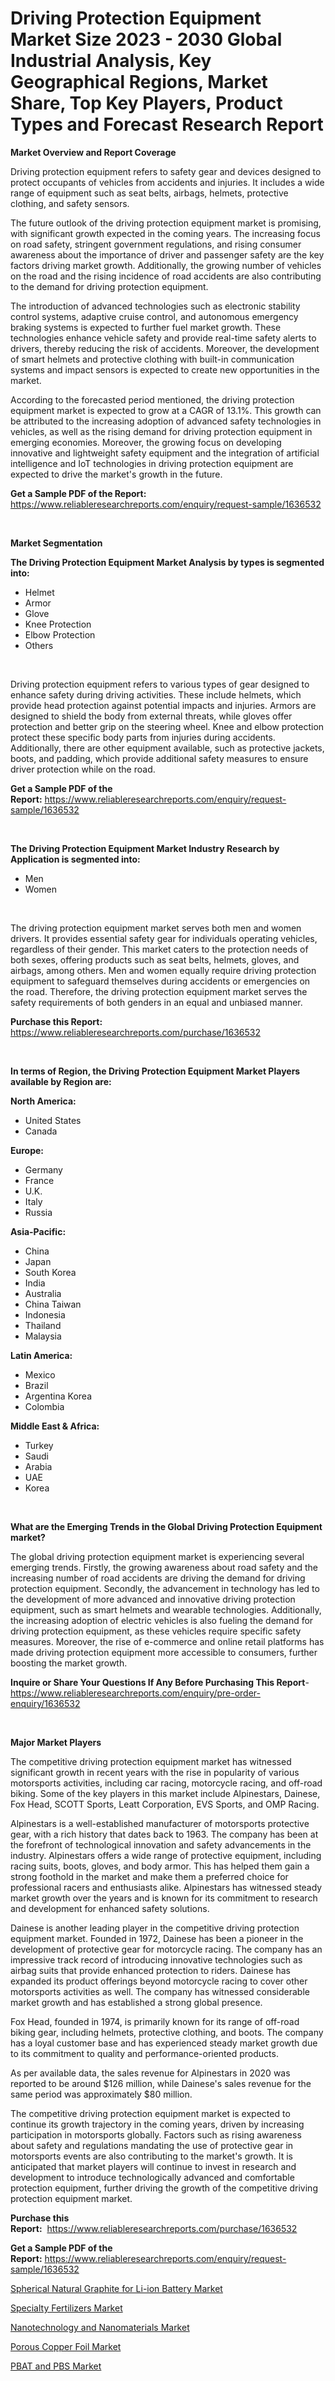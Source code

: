 <p><h1>Driving Protection Equipment Market Size 2023 - 2030 Global Industrial Analysis, Key Geographical Regions, Market Share, Top Key Players, Product Types and Forecast Research Report</h1></p><p><strong>Market Overview and Report Coverage</strong></p>
<p><p>Driving protection equipment refers to safety gear and devices designed to protect occupants of vehicles from accidents and injuries. It includes a wide range of equipment such as seat belts, airbags, helmets, protective clothing, and safety sensors.</p><p>The future outlook of the driving protection equipment market is promising, with significant growth expected in the coming years. The increasing focus on road safety, stringent government regulations, and rising consumer awareness about the importance of driver and passenger safety are the key factors driving market growth. Additionally, the growing number of vehicles on the road and the rising incidence of road accidents are also contributing to the demand for driving protection equipment.</p><p>The introduction of advanced technologies such as electronic stability control systems, adaptive cruise control, and autonomous emergency braking systems is expected to further fuel market growth. These technologies enhance vehicle safety and provide real-time safety alerts to drivers, thereby reducing the risk of accidents. Moreover, the development of smart helmets and protective clothing with built-in communication systems and impact sensors is expected to create new opportunities in the market.</p><p>According to the forecasted period mentioned, the driving protection equipment market is expected to grow at a CAGR of 13.1%. This growth can be attributed to the increasing adoption of advanced safety technologies in vehicles, as well as the rising demand for driving protection equipment in emerging economies. Moreover, the growing focus on developing innovative and lightweight safety equipment and the integration of artificial intelligence and IoT technologies in driving protection equipment are expected to drive the market's growth in the future.</p></p>
<p><strong>Get a Sample PDF of the Report:</strong> <a href="https://www.reliableresearchreports.com/enquiry/request-sample/1636532">https://www.reliableresearchreports.com/enquiry/request-sample/1636532</a></p>
<p>&nbsp;</p>
<p><strong>Market Segmentation</strong></p>
<p><strong>The Driving Protection Equipment Market Analysis by types is segmented into:</strong></p>
<p><ul><li>Helmet</li><li>Armor</li><li>Glove</li><li>Knee Protection</li><li>Elbow Protection</li><li>Others</li></ul></p>
<p>&nbsp;</p>
<p><p>Driving protection equipment refers to various types of gear designed to enhance safety during driving activities. These include helmets, which provide head protection against potential impacts and injuries. Armors are designed to shield the body from external threats, while gloves offer protection and better grip on the steering wheel. Knee and elbow protection protect these specific body parts from injuries during accidents. Additionally, there are other equipment available, such as protective jackets, boots, and padding, which provide additional safety measures to ensure driver protection while on the road.</p></p>
<p><strong>Get a Sample PDF of the Report:</strong>&nbsp;<a href="https://www.reliableresearchreports.com/enquiry/request-sample/1636532">https://www.reliableresearchreports.com/enquiry/request-sample/1636532</a></p>
<p>&nbsp;</p>
<p><strong>The Driving Protection Equipment Market Industry Research by Application is segmented into:</strong></p>
<p><ul><li>Men</li><li>Women</li></ul></p>
<p>&nbsp;</p>
<p><p>The driving protection equipment market serves both men and women drivers. It provides essential safety gear for individuals operating vehicles, regardless of their gender. This market caters to the protection needs of both sexes, offering products such as seat belts, helmets, gloves, and airbags, among others. Men and women equally require driving protection equipment to safeguard themselves during accidents or emergencies on the road. Therefore, the driving protection equipment market serves the safety requirements of both genders in an equal and unbiased manner.</p></p>
<p><strong>Purchase this Report:</strong>&nbsp; <a href="https://www.reliableresearchreports.com/purchase/1636532">https://www.reliableresearchreports.com/purchase/1636532</a></p>
<p>&nbsp;</p>
<p><strong>In terms of Region, the Driving Protection Equipment Market Players available by Region are:</strong></p>
<p>
    <p> <strong> North America: </strong>
        <ul>
            <li>United States</li>
            <li>Canada</li>
        </ul>
        </p> 
    <p> <strong> Europe: </strong>
        <ul>
            <li>Germany</li>
            <li>France</li>
            <li>U.K.</li>
            <li>Italy</li>
            <li>Russia</li>
        </ul>
        </p> 
    <p> <strong> Asia-Pacific: </strong>
        <ul>
            <li>China</li>
            <li>Japan</li>
            <li>South Korea</li>
            <li>India</li>
            <li>Australia</li>
            <li>China Taiwan</li>
            <li>Indonesia</li>
            <li>Thailand</li>
            <li>Malaysia</li>
        </ul>
        </p> 
    <p> <strong> Latin America: </strong>
        <ul>
            <li>Mexico</li>
            <li>Brazil</li>
            <li>Argentina Korea</li>
            <li>Colombia</li>
        </ul>
        </p> 
    <p> <strong> Middle East & Africa: </strong>
        <ul>
            <li>Turkey</li>
            <li>Saudi</li>
            <li>Arabia</li>
            <li>UAE</li>
            <li>Korea</li>
        </ul>
    </p>
    </p>
<p>&nbsp;</p>
<p><strong>What are the Emerging Trends in the Global Driving Protection Equipment market?</strong></p>
<p><p>The global driving protection equipment market is experiencing several emerging trends. Firstly, the growing awareness about road safety and the increasing number of road accidents are driving the demand for driving protection equipment. Secondly, the advancement in technology has led to the development of more advanced and innovative driving protection equipment, such as smart helmets and wearable technologies. Additionally, the increasing adoption of electric vehicles is also fueling the demand for driving protection equipment, as these vehicles require specific safety measures. Moreover, the rise of e-commerce and online retail platforms has made driving protection equipment more accessible to consumers, further boosting the market growth.</p></p>
<p><strong>Inquire or Share Your Questions If Any Before Purchasing This Report</strong>- <a href="https://www.reliableresearchreports.com/enquiry/pre-order-enquiry/1636532">https://www.reliableresearchreports.com/enquiry/pre-order-enquiry/1636532</a></p>
<p>&nbsp;</p>
<p><strong>Major Market Players</strong></p>
<p><p>The competitive driving protection equipment market has witnessed significant growth in recent years with the rise in popularity of various motorsports activities, including car racing, motorcycle racing, and off-road biking. Some of the key players in this market include Alpinestars, Dainese, Fox Head, SCOTT Sports, Leatt Corporation, EVS Sports, and OMP Racing.</p><p>Alpinestars is a well-established manufacturer of motorsports protective gear, with a rich history that dates back to 1963. The company has been at the forefront of technological innovation and safety advancements in the industry. Alpinestars offers a wide range of protective equipment, including racing suits, boots, gloves, and body armor. This has helped them gain a strong foothold in the market and make them a preferred choice for professional racers and enthusiasts alike. Alpinestars has witnessed steady market growth over the years and is known for its commitment to research and development for enhanced safety solutions.</p><p>Dainese is another leading player in the competitive driving protection equipment market. Founded in 1972, Dainese has been a pioneer in the development of protective gear for motorcycle racing. The company has an impressive track record of introducing innovative technologies such as airbag suits that provide enhanced protection to riders. Dainese has expanded its product offerings beyond motorcycle racing to cover other motorsports activities as well. The company has witnessed considerable market growth and has established a strong global presence.</p><p>Fox Head, founded in 1974, is primarily known for its range of off-road biking gear, including helmets, protective clothing, and boots. The company has a loyal customer base and has experienced steady market growth due to its commitment to quality and performance-oriented products.</p><p>As per available data, the sales revenue for Alpinestars in 2020 was reported to be around $126 million, while Dainese's sales revenue for the same period was approximately $80 million.</p><p>The competitive driving protection equipment market is expected to continue its growth trajectory in the coming years, driven by increasing participation in motorsports globally. Factors such as rising awareness about safety and regulations mandating the use of protective gear in motorsports events are also contributing to the market's growth. It is anticipated that market players will continue to invest in research and development to introduce technologically advanced and comfortable protection equipment, further driving the growth of the competitive driving protection equipment market.</p></p>
<p><strong>Purchase this Report:</strong>&nbsp;&nbsp;<a href="https://www.reliableresearchreports.com/purchase/1636532">https://www.reliableresearchreports.com/purchase/1636532</a></p>
<p></p>
<p><strong>Get a Sample PDF of the Report:</strong>&nbsp;<a href="https://www.reliableresearchreports.com/enquiry/request-sample/1636532">https://www.reliableresearchreports.com/enquiry/request-sample/1636532</a></p>
<p><p><a href="https://www.linkedin.com/pulse/spherical-natural-graphite-li-ion-battery-market-size-slvie/">Spherical Natural Graphite for Li-ion Battery Market</a></p><p><a href="https://medium.com/@dougschmidt645/specialty-fertilizers-market-insights-into-market-cagr-market-trends-and-growth-strategies-28babe75ae1f">Specialty Fertilizers Market</a></p><p><a href="https://medium.com/@briaabshire64/nanotechnology-and-nanomaterials-market-opportunities-and-strategies-forecast-for-period-from-e9f657e75c0a">Nanotechnology and Nanomaterials Market</a></p><p><a href="https://www.linkedin.com/pulse/porous-copper-foil-market-share-amp-new-trends-analysis-ec6ke/">Porous Copper Foil Market</a></p><p><a href="https://www.linkedin.com/pulse/pbat-pbs-market-share-amp-new-trends-analysis-report-type-0fxle/">PBAT and PBS Market</a></p></p>